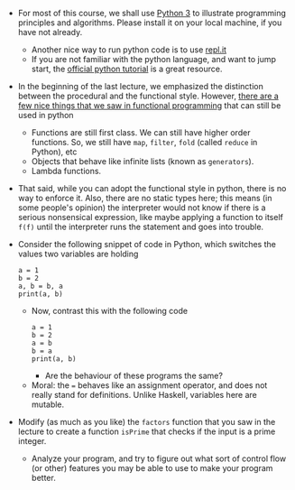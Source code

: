* For most of this course, we shall use [Python 3](https://www.python.org/) to illustrate programming principles and algorithms. Please install it on your local machine, if you have not already.
  * Another nice way to run python code is to use [repl.it](https://repl.it/repls/OrganicLankyFulmar)
  * If you are not familiar with the python language, and want to jump start, the [official python tutorial](https://docs.python.org/3/tutorial/index.html) is a great resource.

* In the beginning of the last lecture, we emphasized the distinction between the procedural and the functional style. However, [there are a few nice things that we saw in functional programming](https://docs.python.org/2/howto/functional.html) that can still be used in python
  * Functions are still first class. We can still have higher order functions. So, we still have `map`, `filter`, `fold` (called `reduce` in Python), etc
  * Objects that behave like infinite lists (known as `generators`).
  * Lambda functions.

* That said, while you can adopt the functional style in python, there is no way to enforce it. Also, there are no static types here; this means (in some people's opinion) the interpreter would not know if there is a serious nonsensical expression, like maybe applying a function to itself `f(f)` until the interpreter runs the statement and goes into trouble.

* Consider the following snippet of code in Python, which switches the values two variables are holding
  ```
  a = 1
  b = 2
  a, b = b, a
  print(a, b)
  ```
  * Now, contrast this with the following code
    ```
    a = 1
    b = 2
    a = b
    b = a
    print(a, b)
    ```
    * Are the behaviour of these programs the same?
  * Moral: the `=` behaves like an assignment operator, and does not really stand for definitions. Unlike Haskell, variables here are mutable.

* Modify (as much as you like) the `factors` function that you saw in the lecture to create a function `isPrime` that checks if the input is a prime integer.
  * Analyze your program, and try to figure out what sort of control flow (or other) features you may be able to use to make your program better.
